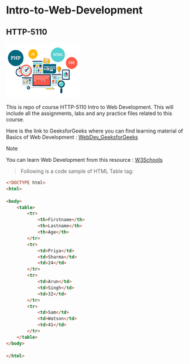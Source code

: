 # Intro-to-Web-Development
## HTTP-5110

<img src=./webdev.png alt="" width="200" height="150"> 

This is repo of course HTTP-5110 Intro to Web Development. 
This will include all the assignments, labs and any practice files related to this course.

Here is the link to GeeksforGeeks where you can find learning material of Basics of Web Development :
[WebDev_GeeksforGeeks](https://www.geeksforgeeks.org/web-development/)

>[!Note]  
You can learn Web Development from this resource : [W3Schools](https://www.w3schools.com/)


>Following is a code sample of HTML Table tag:
```HTML
<!DOCTYPE html>
<html>

<body>
    <table>
        <tr>
            <th>Firstname</th>
            <th>Lastname</th>
            <th>Age</th>
        </tr>
        <tr>
            <td>Priya</td>
            <td>Sharma</td>
            <td>24</td>
        </tr>
        <tr>
            <td>Arun</td>
            <td>Singh</td>
            <td>32</td>
        </tr>
        <tr>
            <td>Sam</td>
            <td>Watson</td>
            <td>41</td>
        </tr>
    </table>
</body>

</html>
```


